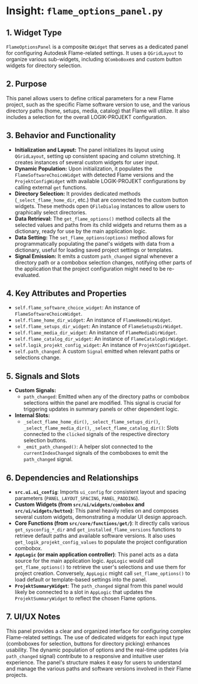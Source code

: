 # Insight: `flame_options_panel.py`

## 1. Widget Type

`FlameOptionsPanel` is a composite `QWidget` that serves as a dedicated panel for configuring Autodesk Flame-related settings. It uses a `QGridLayout` to organize various sub-widgets, including `QComboBox`es and custom button widgets for directory selection.

## 2. Purpose

This panel allows users to define critical parameters for a new Flame project, such as the specific Flame software version to use, and the various directory paths (home, setups, media, catalog) that Flame will utilize. It also includes a selection for the overall LOGIK-PROJEKT configuration.

## 3. Behavior and Functionality

- **Initialization and Layout:** The panel initializes its layout using `QGridLayout`, setting up consistent spacing and column stretching. It creates instances of several custom widgets for user input.
- **Dynamic Population:** Upon initialization, it populates the `FlameSoftwareChoiceWidget` with detected Flame versions and the `ProjektConfigWidget` with available LOGIK-PROJEKT configurations by calling external `get` functions.
- **Directory Selection:** It provides dedicated methods (`_select_flame_home_dir`, etc.) that are connected to the custom button widgets. These methods open `QFileDialog` instances to allow users to graphically select directories.
- **Data Retrieval:** The `get_flame_options()` method collects all the selected values and paths from its child widgets and returns them as a dictionary, ready for use by the main application logic.
- **Data Setting:** The `set_flame_options(options)` method allows for programmatically populating the panel's widgets with data from a dictionary, useful for loading saved project settings or templates.
- **Signal Emission:** It emits a custom `path_changed` signal whenever a directory path or a combobox selection changes, notifying other parts of the application that the project configuration might need to be re-evaluated.

## 4. Key Attributes and Properties

- `self.flame_software_choice_widget`: An instance of `FlameSoftwareChoiceWidget`.
- `self.flame_home_dir_widget`: An instance of `FlameHomeDirWidget`.
- `self.flame_setups_dir_widget`: An instance of `FlameSetupsDirWidget`.
- `self.flame_media_dir_widget`: An instance of `FlameMediaDirWidget`.
- `self.flame_catalog_dir_widget`: An instance of `FlameCatalogDirWidget`.
- `self.logik_projekt_config_widget`: An instance of `ProjektConfigWidget`.
- `self.path_changed`: A custom `Signal` emitted when relevant paths or selections change.

## 5. Signals and Slots

- **Custom Signals:**
  - `path_changed`: Emitted when any of the directory paths or combobox selections within the panel are modified. This signal is crucial for triggering updates in summary panels or other dependent logic.
- **Internal Slots:**
  - `_select_flame_home_dir()`, `_select_flame_setups_dir()`, `_select_flame_media_dir()`, `_select_flame_catalog_dir()`: Slots connected to the `clicked` signals of the respective directory selection buttons.
  - `_emit_path_changed()`: A helper slot connected to the `currentIndexChanged` signals of the comboboxes to emit the `path_changed` signal.

## 6. Dependencies and Relationships

- **`src.ui.ui_config`**: Imports `ui_config` for consistent layout and spacing parameters (`PANEL_LAYOUT_SPACING`, `PANEL_PADDING`).
- **Custom Widgets (from `src/ui/widgets/combobox` and `src/ui/widgets/button`)**: This panel heavily relies on and composes several custom widgets, demonstrating a modular UI design approach.
- **Core Functions (from `src/core/functions/get/`)**: It directly calls various `get_sysconfig_*_dir` and `get_installed_flame_versions` functions to retrieve default paths and available software versions. It also uses `get_logik_projekt_config_values` to populate the project configuration combobox.
- **`AppLogic` (or main application controller)**: This panel acts as a data source for the main application logic. `AppLogic` would call `get_flame_options()` to retrieve the user's selections and use them for project creation. Conversely, `AppLogic` might call `set_flame_options()` to load default or template-based settings into the panel.
- **`ProjektSummaryWidget`**: The `path_changed` signal from this panel would likely be connected to a slot in `AppLogic` that updates the `ProjektSummaryWidget` to reflect the chosen Flame options.

## 7. UI/UX Notes

This panel provides a clear and organized interface for configuring complex Flame-related settings. The use of dedicated widgets for each input type (comboboxes for selection, buttons for directory picking) enhances usability. The dynamic population of options and the real-time updates (via `path_changed` signal) contribute to a responsive and intuitive user experience. The panel's structure makes it easy for users to understand and manage the various paths and software versions involved in their Flame projects.